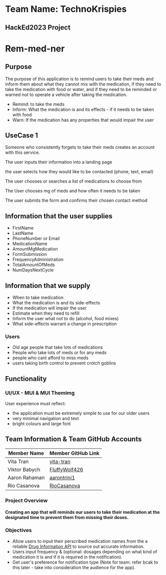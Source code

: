 # Team Name: TechnoKrispies


## HackEd2023 Project 
# Rem-med-ner

## Purpose

The purpose of this application is to remind users to take their meds and inform them about what they cannot mix with the medication, if they need to take the medication with food or water, and if they need to be reminded or warned not to operate a vehicle after taking the medication. 

- Remind: to take the meds
- Inform: What the medication is and its effects - if it needs to be taken with food
- Warn: If the medication has any properties that would impair the user

## UseCase 1

Someone who consistently forgets to take their meds creates an account with this service. 

The user inputs their information into a landing page

the user selects how they would like to be contacted (phone, text, email)

The user chooses or searches a list of medications to choose from

The User chooses mg of meds and how often it needs to be taken

The user submits the form and confirms their chosen contact method

## Information that the user supplies

- FirstName
- LastName
- PhoneNumber or Email
- MedicationName
- AmountMgMedication
- FormSubmission
- FrequencyAdministration
- TotalAmountOfMeds
- NumDaysNextCycle

## Information that we supply

- When to take medication
- What the medication is and its side-effects
- If the medication will impair the user
- Estimate when they need to refill
- Inform the user what not to do (alcohol, food mixes)
- What side-effects warrant a change in prescription

### Users

- Old age people that take lots of medications
- People who take lots of meds or for any meds
- people who cant afford to miss meds
- users taking birth control to prevent crotch goblins

## Functionality

### UI/UX - MUI & MUI Themimg

User experience must reflect:

- the application must be extremely simple to use for our older users
- very minimal navigation and text
- bright colours and large font

## Team Information & Team GitHub Accounts
| Member Name | Member GitHub Link |  
| --- | --- |
| Vita Tran | [vita-tran](https://github.com/vita-tran) | 
| Viktor Babych | [FluffyWolf426](https://github.com/FluffyWolf426) |
| Aaron Rahaman | [aarontrini1](https://github.com/aarontrini1) |
| Rio Casanova |  [RioCasanova](https://github.com/RioCasanova) |


### Project Overview 
#### Creating an app that will reminds our users to take their medication at the designated time to prevent them from missing their doses.

### Objectives
* Allow users to input their perscribed medication names from the a reliable [Drug Information API](https://rapidapi.com/rnelsomain/api/drug-info-and-price-history/) to source out accurate information. 
* Users input frequency & (optional: dosages depending on what kind of medication it is and if it is required in the notification).
* Get user's preference for notification type (Note for team: refer bcak to this later - take into consideration the audience for the app).

